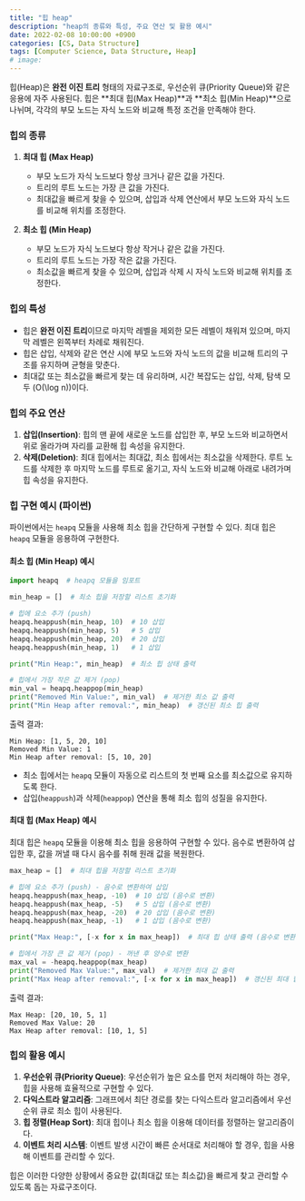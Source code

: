 ```yaml
---
title: "힙 heap"
description: "heap의 종류와 특성, 주요 연산 및 활용 예시"
date: 2022-02-08 10:00:00 +0900
categories: [CS, Data Structure]
tags: [Computer Science, Data Structure, Heap]
# image: 
---
```


힙(Heap)은 **완전 이진 트리** 형태의 자료구조로, 우선순위 큐(Priority Queue)와 같은 응용에 자주 사용된다. 힙은 **최대 힙(Max Heap)**과 **최소 힙(Min Heap)**으로 나뉘며, 각각의 부모 노드는 자식 노드와 비교해 특정 조건을 만족해야 한다.

### 힙의 종류

1. **최대 힙 (Max Heap)**  
   - 부모 노드가 자식 노드보다 항상 크거나 같은 값을 가진다.
   - 트리의 루트 노드는 가장 큰 값을 가진다.
   - 최대값을 빠르게 찾을 수 있으며, 삽입과 삭제 연산에서 부모 노드와 자식 노드를 비교해 위치를 조정한다.

2. **최소 힙 (Min Heap)**  
   - 부모 노드가 자식 노드보다 항상 작거나 같은 값을 가진다.
   - 트리의 루트 노드는 가장 작은 값을 가진다.
   - 최소값을 빠르게 찾을 수 있으며, 삽입과 삭제 시 자식 노드와 비교해 위치를 조정한다.

### 힙의 특성

- 힙은 **완전 이진 트리**이므로 마지막 레벨을 제외한 모든 레벨이 채워져 있으며, 마지막 레벨은 왼쪽부터 차례로 채워진다.
- 힙은 삽입, 삭제와 같은 연산 시에 부모 노드와 자식 노드의 값을 비교해 트리의 구조를 유지하며 균형을 맞춘다.
- 최대값 또는 최소값을 빠르게 찾는 데 유리하며, 시간 복잡도는 삽입, 삭제, 탐색 모두 \(O(\log n)\)이다.

### 힙의 주요 연산

1. **삽입(Insertion)**: 힙의 맨 끝에 새로운 노드를 삽입한 후, 부모 노드와 비교하면서 위로 올라가며 자리를 교환해 힙 속성을 유지한다.
2. **삭제(Deletion)**: 최대 힙에서는 최대값, 최소 힙에서는 최소값을 삭제한다. 루트 노드를 삭제한 후 마지막 노드를 루트로 옮기고, 자식 노드와 비교해 아래로 내려가며 힙 속성을 유지한다.

### 힙 구현 예시 (파이썬)

파이썬에서는 `heapq` 모듈을 사용해 최소 힙을 간단하게 구현할 수 있다. 최대 힙은 `heapq` 모듈을 응용하여 구현한다.

#### 최소 힙 (Min Heap) 예시

```python
import heapq  # heapq 모듈을 임포트

min_heap = []  # 최소 힙을 저장할 리스트 초기화

# 힙에 요소 추가 (push)
heapq.heappush(min_heap, 10)  # 10 삽입
heapq.heappush(min_heap, 5)   # 5 삽입
heapq.heappush(min_heap, 20)  # 20 삽입
heapq.heappush(min_heap, 1)   # 1 삽입

print("Min Heap:", min_heap)  # 최소 힙 상태 출력

# 힙에서 가장 작은 값 제거 (pop)
min_val = heapq.heappop(min_heap)
print("Removed Min Value:", min_val)  # 제거한 최소 값 출력
print("Min Heap after removal:", min_heap)  # 갱신된 최소 힙 출력
```

출력 결과:
```
Min Heap: [1, 5, 20, 10]
Removed Min Value: 1
Min Heap after removal: [5, 10, 20]
```

- 최소 힙에서는 `heapq` 모듈이 자동으로 리스트의 첫 번째 요소를 최소값으로 유지하도록 한다.
- 삽입(`heappush`)과 삭제(`heappop`) 연산을 통해 최소 힙의 성질을 유지한다.

#### 최대 힙 (Max Heap) 예시

최대 힙은 `heapq` 모듈을 이용해 최소 힙을 응용하여 구현할 수 있다. 음수로 변환하여 삽입한 후, 값을 꺼낼 때 다시 음수를 취해 원래 값을 복원한다.

```python
max_heap = []  # 최대 힙을 저장할 리스트 초기화

# 힙에 요소 추가 (push) - 음수로 변환하여 삽입
heapq.heappush(max_heap, -10)  # 10 삽입 (음수로 변환)
heapq.heappush(max_heap, -5)   # 5 삽입 (음수로 변환)
heapq.heappush(max_heap, -20)  # 20 삽입 (음수로 변환)
heapq.heappush(max_heap, -1)   # 1 삽입 (음수로 변환)

print("Max Heap:", [-x for x in max_heap])  # 최대 힙 상태 출력 (음수로 변환한 값을 다시 양수로)

# 힙에서 가장 큰 값 제거 (pop) - 꺼낸 후 양수로 변환
max_val = -heapq.heappop(max_heap)
print("Removed Max Value:", max_val)  # 제거한 최대 값 출력
print("Max Heap after removal:", [-x for x in max_heap])  # 갱신된 최대 힙 출력
```

출력 결과:
```
Max Heap: [20, 10, 5, 1]
Removed Max Value: 20
Max Heap after removal: [10, 1, 5]
```

### 힙의 활용 예시

1. **우선순위 큐(Priority Queue)**: 우선순위가 높은 요소를 먼저 처리해야 하는 경우, 힙을 사용해 효율적으로 구현할 수 있다.
2. **다익스트라 알고리즘**: 그래프에서 최단 경로를 찾는 다익스트라 알고리즘에서 우선순위 큐로 최소 힙이 사용된다.
3. **힙 정렬(Heap Sort)**: 최대 힙이나 최소 힙을 이용해 데이터를 정렬하는 알고리즘이다.
4. **이벤트 처리 시스템**: 이벤트 발생 시간이 빠른 순서대로 처리해야 할 경우, 힙을 사용해 이벤트를 관리할 수 있다.

힙은 이러한 다양한 상황에서 중요한 값(최대값 또는 최소값)을 빠르게 찾고 관리할 수 있도록 돕는 자료구조이다.